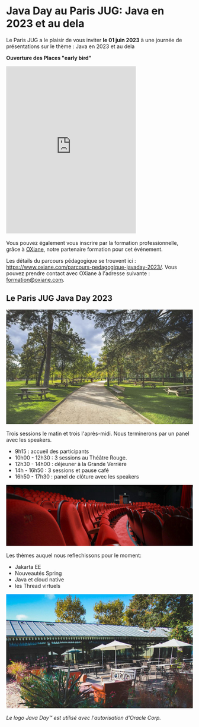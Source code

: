 # Java Day au Paris JUG: Java en 2023 et au dela

<!-- MACRO{snippet|debug=false|ignoreDownloadError=false|verbatim=false|file=src/site/resources/fragments/breadcrum.snippet.html} -->

Le Paris JUG a le plaisir de vous inviter **le 01 juin 2023** à une journée de présentations sur le thème : Java en 2023 et au dela

**Ouverture des Places "early bird"**

<iframe id="haWidget" allowtransparency="true" src="https://www.helloasso.com/associations/bjpc/evenements/paris-jug-s-java-day-2023/widget-vignette" style="width: 350px; height: 450px; border: none;"></iframe>

Vous pouvez également vous inscrire par la formation professionnelle, grâce à [OXiane](https://www.oxiane.com/), notre partenaire formation pour cet événement.

Les détails du parcours pédagogique se trouvent ici : <https://www.oxiane.com/parcours-pedagogique-javaday-2023/>. Vous pouvez prendre contact avec OXiane à l'adresse suivante : [formation@oxiane.com](mailto:formation@oxiane.com).


## Le Paris JUG Java Day 2023


![Le Jardin d'Acclimatation](images/01_panorama.jpg)

Trois sessions le matin et trois l'après-midi. Nous terminerons par un panel avec les speakers.

- 9h15 : accueil des participants
- 10h00 - 12h30 : 3 sessions au Théâtre Rouge.
- 12h30 - 14h00 : déjeuner à la Grande Verrière
- 14h - 16h50 : 3 sessions et pause café
- 16h50 - 17h30 : panel de clôture avec les speakers

![Le Théâtre Rouge](images/02_theatre-rouge_red.jpg)

Les thèmes auquel nous reflechissons pour le moment:

- Jakarta EE
- Nouveautés Spring
- Java et cloud native
- les Thread virtuels

![La Terrasse de la Grande Verrière](images/05_terrasse-02_red.jpg)

*Le logo Java Day&trade; est utilisé avec l'autorisation d'Oracle Corp.*